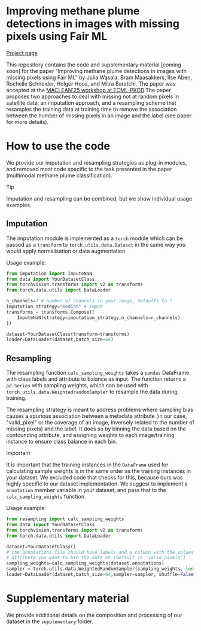 # Improving methane plume detections in images with missing pixels using Fair ML

[Project page](https://ada-research.github.io/maclean-missing-pixels/)

This repository contains the code and supplementary material [coming soon] for the paper "Improving methane plume detections in images with missing pixels using Fair ML" by Julia Wąsala, Bram Maasakkers, Ilse Aben, Rochelle Schneider, Holger Hoos, and Mitra Baratchi. The paper was accepted at the [MACLEAN'25 workshop at ECML-PKDD](https://sites.google.com/view/maclean25).The paper proposes two approaches to deal with missing not at random pixels in satellite data: an imputation approach, and a resampling scheme that resamples the training data at training time to remove the association between the number of missing pixels in an image and the label (see paper for more details). 

# How to use the code
We provide our imputation and resampling strategies as plug-in modules, and removed most code specific to the task presented in the paper (multimodal methane plume classification). 

> [!TIP]  
> Imputation and resampling can be combined, but we show individual usage examples. 

## Imputation
The imputation module is implemented as a `torch` module which can be passed as a `transform` to `torch.utils.data.Dataset` in the same way you would apply normalisation or data augmentation.

Usage example:
```python
from imputation import ImputeNaN
from data import YourDatasetClass
from torchvision.transforms import v2 as transforms
from torch.data.utils import DataLoader

n_channels=7 # number of channels in your image, defaults to 7
imputation_strategy="median" # imput
transforms = transforms.Compose([
    ImputeNaN(strategy=imputation_strategy,n_channels=n_channels)
])

dataset=YourDatasetClass(transform=transforms)
loader=DataLoader(dataset,batch_size=64)
```

## Resampling
The resampling function `calc_sampling_weights` takes a `pandas` DataFrame with class labels and attribute to balance as input. The function returns a `pd.Series` with sampling weights, which can be used with  `torch.utils.data.WeightedrandomSampler` to resample the data during training. 

The resampling strategy is meant to address problems where sampling bias causes a spurious association between a metadata attribute (in our case, "valid_pixel" or the coverage of an image, inversely related to the number of missing pixels) and the label. It does so by binning the data based on the confounding attribute, and assigning weights to each image/training instance to ensure class balance in each bin. 

> [!IMPORTANT]  
> It is important that the training instances in the `DataFrame` used for calculating sample weights is in the same order as the training instances in your dataset. We excluded code that checks for this, because ours was highly specific to our dataset implementation. We suggest to implement a `annotation` member variable in your dataset, and pass that to the `calc_sampling_weights` function. 

Usage example:
```python
from resampling import calc_sampling_weights
from data import YourDatasetClass
from torchvision.transforms import v2 as transforms
from torch.data.utils import DataLoader

dataset=YourDatasetClass()
# the annotations file should have labels and a column with the values of the 
# attribute you want to bin the data on (default is 'valid_pixels')
sampling_weights=calc_sampling_weights(dataset.annotations)
sampler = torch.utils.data.WeightedRandomSampler(sampling_weights, len(sampling_weights))
loader=DataLoader(dataset,batch_size=64,sampler=sampler, shuffle=False)
```

# Supplementary material
We provide additional details on the composition and processing of our dataset in the `supplementary` folder.